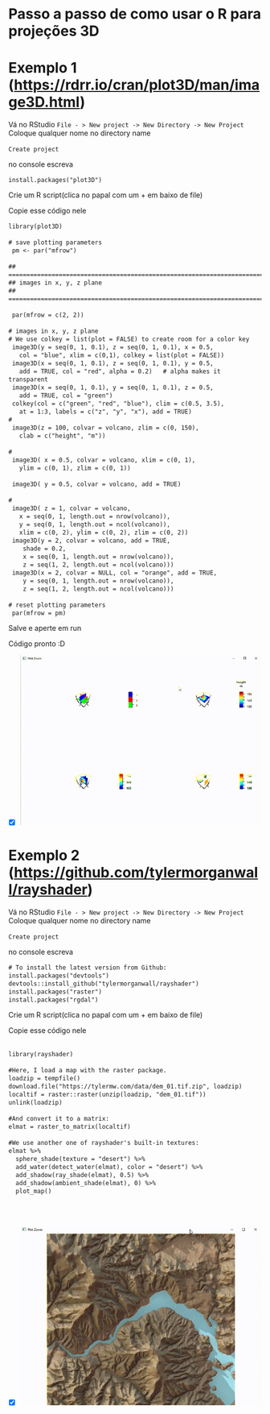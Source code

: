 # Passo a passo de como usar o R para projeções 3D

# Exemplo 1 (https://rdrr.io/cran/plot3D/man/image3D.html)

Vá no RStudio
`
File - > New project -> New Directory -> New Project
`
Coloque qualquer nome no directory name

`
Create project
`

no console escreva

```
install.packages("plot3D")

```

Crie um R script(clica no papal com um + em baixo de file)

Copie esse código nele
```
library(plot3D)

# save plotting parameters
 pm <- par("mfrow")

## =======================================================================
## images in x, y, z plane
## =======================================================================

 par(mfrow = c(2, 2))

# images in x, y, z plane
# We use colkey = list(plot = FALSE) to create room for a color key
 image3D(y = seq(0, 1, 0.1), z = seq(0, 1, 0.1), x = 0.5, 
   col = "blue", xlim = c(0,1), colkey = list(plot = FALSE))
 image3D(x = seq(0, 1, 0.1), z = seq(0, 1, 0.1), y = 0.5, 
   add = TRUE, col = "red", alpha = 0.2)   # alpha makes it transparent
 image3D(x = seq(0, 1, 0.1), y = seq(0, 1, 0.1), z = 0.5, 
   add = TRUE, col = "green")
 colkey(col = c("green", "red", "blue"), clim = c(0.5, 3.5), 
   at = 1:3, labels = c("z", "y", "x"), add = TRUE)
#
 image3D(z = 100, colvar = volcano, zlim = c(0, 150),
   clab = c("height", "m"))
  
#
 image3D( x = 0.5, colvar = volcano, xlim = c(0, 1), 
   ylim = c(0, 1), zlim = c(0, 1))

 image3D( y = 0.5, colvar = volcano, add = TRUE)

#
 image3D( z = 1, colvar = volcano, 
   x = seq(0, 1, length.out = nrow(volcano)),
   y = seq(0, 1, length.out = ncol(volcano)), 
   xlim = c(0, 2), ylim = c(0, 2), zlim = c(0, 2))
 image3D(y = 2, colvar = volcano, add = TRUE, 
    shade = 0.2,
    x = seq(0, 1, length.out = nrow(volcano)),
    z = seq(1, 2, length.out = ncol(volcano)))
 image3D(x = 2, colvar = NULL, col = "orange", add = TRUE, 
    y = seq(0, 1, length.out = nrow(volcano)),
    z = seq(1, 2, length.out = ncol(volcano)))

# reset plotting parameters
 par(mfrow = pm)

```

Salve e aperte em run

Código pronto :D

- [x] ![alt text](https://github.com/LUCASRENAA/Atividade_Faculdade_Readme/blob/main/imgs/1.png?raw=true)

# Exemplo 2 (https://github.com/tylermorganwall/rayshader)

Vá no RStudio
`
File - > New project -> New Directory -> New Project
`
Coloque qualquer nome no directory name

`
Create project
`

no console escreva

```
# To install the latest version from Github:
install.packages("devtools")
devtools::install_github("tylermorganwall/rayshader")
install.packages("raster")
install.packages("rgdal")
```

Crie um R script(clica no papal com um + em baixo de file)

Copie esse código nele

```

library(rayshader)

#Here, I load a map with the raster package.
loadzip = tempfile() 
download.file("https://tylermw.com/data/dem_01.tif.zip", loadzip)
localtif = raster::raster(unzip(loadzip, "dem_01.tif"))
unlink(loadzip)

#And convert it to a matrix:
elmat = raster_to_matrix(localtif)

#We use another one of rayshader's built-in textures:
elmat %>%
  sphere_shade(texture = "desert") %>%
  add_water(detect_water(elmat), color = "desert") %>%
  add_shadow(ray_shade(elmat), 0.5) %>%
  add_shadow(ambient_shade(elmat), 0) %>%
  plot_map()




```

- [x] ![alt text](https://github.com/LUCASRENAA/Atividade_Faculdade_Readme/blob/main/imgs/2.png?raw=true)
